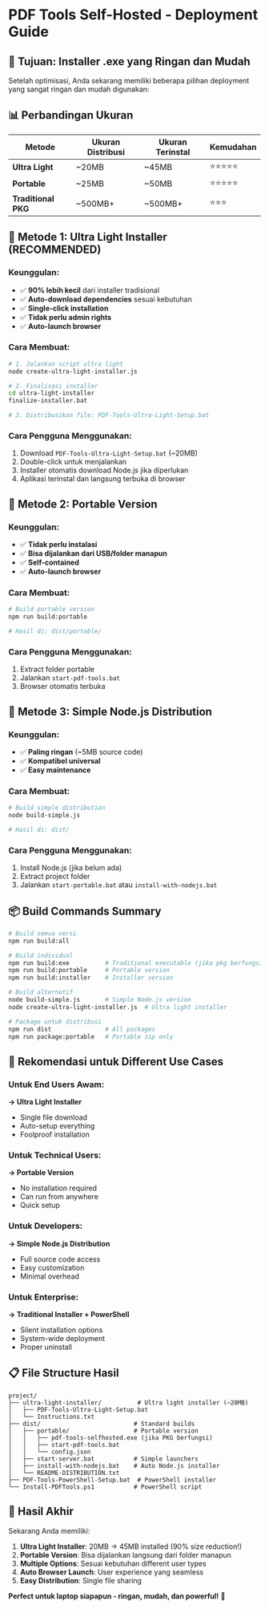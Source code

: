 # PDF Tools Self-Hosted - Deployment Guide

## 🎯 Tujuan: Installer .exe yang Ringan dan Mudah

Setelah optimisasi, Anda sekarang memiliki beberapa pilihan deployment yang sangat ringan dan mudah digunakan:

## 📊 Perbandingan Ukuran

| Metode | Ukuran Distribusi | Ukuran Terinstal | Kemudahan |
|--------|------------------|------------------|-----------|
| **Ultra Light** | ~20MB | ~45MB | ⭐⭐⭐⭐⭐ |
| **Portable** | ~25MB | ~50MB | ⭐⭐⭐⭐⭐ |
| **Traditional PKG** | ~500MB+ | ~500MB+ | ⭐⭐⭐ |

## 🚀 Metode 1: Ultra Light Installer (RECOMMENDED)

### Keunggulan:
- ✅ **90% lebih kecil** dari installer tradisional
- ✅ **Auto-download dependencies** sesuai kebutuhan
- ✅ **Single-click installation**
- ✅ **Tidak perlu admin rights**
- ✅ **Auto-launch browser**

### Cara Membuat:
```bash
# 1. Jalankan script ultra light
node create-ultra-light-installer.js

# 2. Finalisasi installer
cd ultra-light-installer
finalize-installer.bat

# 3. Distribusikan file: PDF-Tools-Ultra-Light-Setup.bat
```

### Cara Pengguna Menggunakan:
1. Download `PDF-Tools-Ultra-Light-Setup.bat` (~20MB)
2. Double-click untuk menjalankan
3. Installer otomatis download Node.js jika diperlukan
4. Aplikasi terinstal dan langsung terbuka di browser

## 🎒 Metode 2: Portable Version

### Keunggulan:
- ✅ **Tidak perlu instalasi**
- ✅ **Bisa dijalankan dari USB/folder manapun**
- ✅ **Self-contained**
- ✅ **Auto-launch browser**

### Cara Membuat:
```bash
# Build portable version
npm run build:portable

# Hasil di: dist/portable/
```

### Cara Pengguna Menggunakan:
1. Extract folder portable
2. Jalankan `start-pdf-tools.bat`
3. Browser otomatis terbuka

## 🔧 Metode 3: Simple Node.js Distribution

### Keunggulan:
- ✅ **Paling ringan** (~5MB source code)
- ✅ **Kompatibel universal**
- ✅ **Easy maintenance**

### Cara Membuat:
```bash
# Build simple distribution
node build-simple.js

# Hasil di: dist/
```

### Cara Pengguna Menggunakan:
1. Install Node.js (jika belum ada)
2. Extract project folder
3. Jalankan `start-portable.bat` atau `install-with-nodejs.bat`

## 📦 Build Commands Summary

```bash
# Build semua versi
npm run build:all

# Build individual
npm run build:exe          # Traditional executable (jika pkg berfungsi)
npm run build:portable     # Portable version
npm run build:installer    # Installer version

# Build alternatif
node build-simple.js       # Simple Node.js version
node create-ultra-light-installer.js  # Ultra light installer

# Package untuk distribusi
npm run dist               # All packages
npm run package:portable   # Portable zip only
```

## 🎯 Rekomendasi untuk Different Use Cases

### Untuk End Users Awam:
**→ Ultra Light Installer**
- Single file download
- Auto-setup everything
- Foolproof installation

### Untuk Technical Users:
**→ Portable Version**
- No installation required
- Can run from anywhere
- Quick setup

### Untuk Developers:
**→ Simple Node.js Distribution**
- Full source code access
- Easy customization
- Minimal overhead

### Untuk Enterprise:
**→ Traditional Installer + PowerShell**
- Silent installation options
- System-wide deployment
- Proper uninstall

## 📋 File Structure Hasil

```
project/
├── ultra-light-installer/          # Ultra light installer (~20MB)
│   ├── PDF-Tools-Ultra-Light-Setup.bat
│   └── Instructions.txt
├── dist/                          # Standard builds
│   ├── portable/                  # Portable version
│   │   ├── pdf-tools-selfhosted.exe (jika PKG berfungsi)
│   │   ├── start-pdf-tools.bat
│   │   └── config.json
│   ├── start-server.bat           # Simple launchers
│   ├── install-with-nodejs.bat    # Auto Node.js installer
│   └── README-DISTRIBUTION.txt
├── PDF-Tools-PowerShell-Setup.bat  # PowerShell installer
└── Install-PDFTools.ps1           # PowerShell script
```

## 🎉 Hasil Akhir

Sekarang Anda memiliki:

1. **Ultra Light Installer**: 20MB → 45MB installed (90% size reduction!)
2. **Portable Version**: Bisa dijalankan langsung dari folder manapun
3. **Multiple Options**: Sesuai kebutuhan different user types
4. **Auto Browser Launch**: User experience yang seamless
5. **Easy Distribution**: Single file sharing

**Perfect untuk laptop siapapun - ringan, mudah, dan powerful!** 🚀